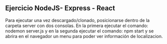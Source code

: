 
## Ejercicio NodeJS- Express - React

Para ejecutar una vez descargado/clonado, posicionarse dentro de la carpeta server con dos consolas.
En la primera ejecutar el comando:
nodemon server.js
y en la segunda ejecutar el comando:
npm start
y se abrira en el navegador un menu para poder ver información de localizacion.

